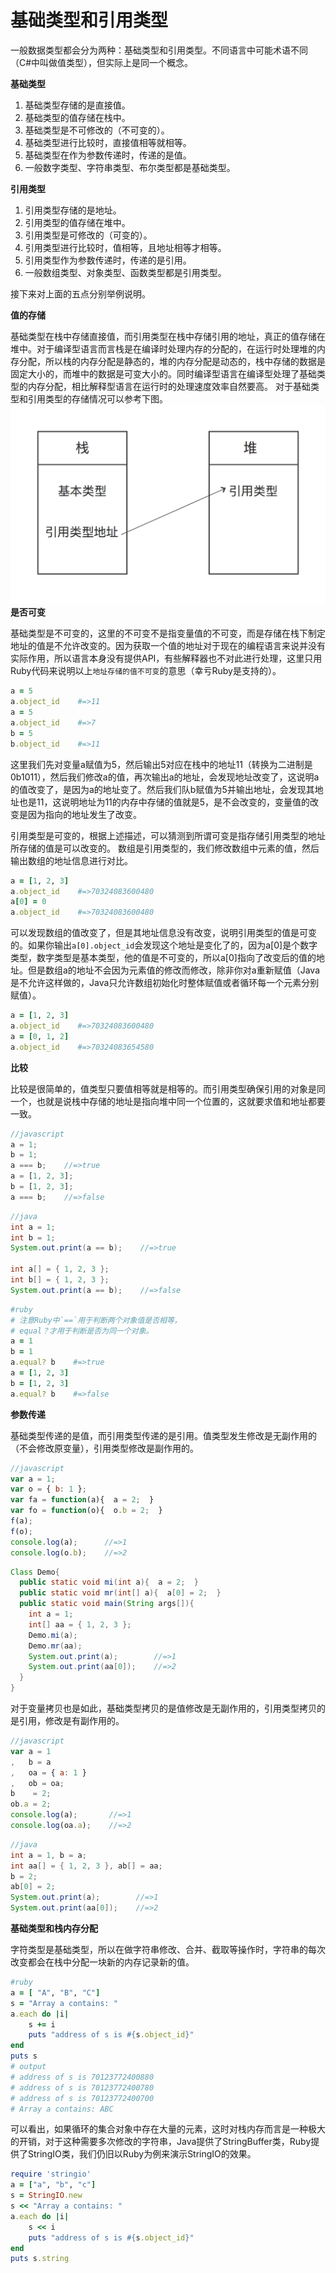 # 基础类型和引用类型

一般数据类型都会分为两种：基础类型和引用类型。不同语言中可能术语不同（C#中叫做值类型），但实际上是同一个概念。

**基础类型**
1. 基础类型存储的是直接值。
2. 基础类型的值存储在栈中。
3. 基础类型是不可修改的（不可变的）。
4. 基础类型进行比较时，直接值相等就相等。
5. 基础类型在作为参数传递时，传递的是值。
6. 一般数字类型、字符串类型、布尔类型都是基础类型。

**引用类型**
1. 引用类型存储的是地址。
2. 引用类型的值存储在堆中。
3. 引用类型是可修改的（可变的）。
4. 引用类型进行比较时，值相等，且地址相等才相等。
5. 引用类型作为参数传递时，传递的是引用。
6. 一般数组类型、对象类型、函数类型都是引用类型。

接下来对上面的五点分别举例说明。

**值的存储**

基础类型在栈中存储直接值，而引用类型在栈中存储引用的地址，真正的值存储在堆中。对于编译型语言而言栈是在编译时处理内存的分配的，在运行时处理堆的内存分配，所以栈的内存分配是静态的，堆的内存分配是动态的，栈中存储的数据是固定大小的，而堆中的数据是可变大小的。同时编译型语言在编译型处理了基础类型的内存分配，相比解释型语言在运行时的处理速度效率自然要高。
对于基础类型和引用类型的存储情况可以参考下图。
![](images/primitive_and_reference_type.png)
**是否可变**

基础类型是不可变的，这里的不可变不是指变量值的不可变，而是存储在栈下制定地址的值是不允许改变的。因为获取一个值的地址对于现在的编程语言来说并没有实际作用，所以语言本身没有提供API，有些解释器也不对此进行处理，这里只用Ruby代码来说明以上`地址存储的值不可变`的意思（幸亏Ruby是支持的）。
```ruby
a = 5
a.object_id    #=>11
a = 5
a.object_id    #=>7
b = 5
b.object_id    #=>11
```
这里我们先对变量a赋值为5，然后输出5对应在栈中的地址11（转换为二进制是0b1011），然后我们修改a的值，再次输出a的地址，会发现地址改变了，这说明a的值改变了，是因为a的地址变了。然后我们队b赋值为5并输出地址，会发现其地址也是11，这说明地址为11的内存中存储的值就是5，是不会改变的，变量值的改变是因为指向的地址发生了改变。

引用类型是可变的，根据上述描述，可以猜测到所谓可变是指存储引用类型的地址所存储的值是可以改变的。
数组是引用类型的，我们修改数组中元素的值，然后输出数组的地址信息进行对比。
```ruby
a = [1, 2, 3]
a.object_id    #=>70324083600480
a[0] = 0
a.object_id    #=>70324083600480
```
可以发现数组的值改变了，但是其地址信息没有改变，说明引用类型的值是可变的。如果你输出`a[0].object_id`会发现这个地址是变化了的，因为a[0]是个数字类型，数字类型是基本类型，他的值是不可变的，所以a[0]指向了改变后的值的地址。但是数组a的地址不会因为元素值的修改而修改，除非你对a重新赋值（Java是不允许这样做的，Java只允许数组初始化时整体赋值或者循环每一个元素分别赋值）。
```ruby
a = [1, 2, 3]
a.object_id    #=>70324083600480
a = [0, 1, 2]
a.object_id    #=>70324083654580
```
**比较**

比较是很简单的，值类型只要值相等就是相等的。而引用类型确保引用的对象是同一个，也就是说栈中存储的地址是指向堆中同一个位置的，这就要求值和地址都要一致。
```javascript
//javascript
a = 1;
b = 1;
a === b;    //=>true
a = [1, 2, 3];
b = [1, 2, 3];
a === b;    //=>false
```
```java
//java
int a = 1;
int b = 1;
System.out.print(a == b);    //=>true

int a[] = { 1, 2, 3 };
int b[] = { 1, 2, 3 };
System.out.print(a == b);    //=>false
```
```ruby
#ruby
# 注意Ruby中`==`用于判断两个对象值是否相等，
# equal？才用于判断是否为同一个对象。
a = 1
b = 1
a.equal? b    #=>true
a = [1, 2, 3]
b = [1, 2, 3]
a.equal? b    #=>false
```

**参数传递**

基础类型传递的是值，而引用类型传递的是引用。值类型发生修改是无副作用的（不会修改原变量），引用类型修改是副作用的。
```javascript
//javascript
var a = 1;
var o = { b: 1 };
var fa = function(a){  a = 2;  }
var fo = function(o){  o.b = 2;  }
f(a);
f(o);
console.log(a);      //=>1
console.log(o.b);    //=>2
```
```java
Class Demo{
  public static void mi(int a){  a = 2;  }
  public static void mr(int[] a){  a[0] = 2;  }
  public static void main(String args[]){
    int a = 1;
    int[] aa = { 1, 2, 3 };
    Demo.mi(a);
    Demo.mr(aa);
    System.out.print(a);        //=>1
    System.out.print(aa[0]);    //=>2
  }
}
```
对于变量拷贝也是如此，基础类型拷贝的是值修改是无副作用的，引用类型拷贝的是引用，修改是有副作用的。
```javascript
//javascript
var a = 1
,   b = a
,   oa = { a: 1 }
,   ob = oa;
b    = 2;
ob.a = 2;
console.log(a);       //=>1
console.log(oa.a);    //=>2
```
```java
//java
int a = 1, b = a;
int aa[] = { 1, 2, 3 }, ab[] = aa;
b = 2;
ab[0] = 2;
System.out.print(a);        //=>1
System.out.print(aa[0]);    //=>2
```
**基础类型和栈内存分配**

字符类型是基础类型，所以在做字符串修改、合并、截取等操作时，字符串的每次改变都会在栈中分配一块新的内存记录新的值。
```ruby
#ruby
a = [ "A", "B", "C"]
s = "Array a contains: "
a.each do |i|
	s += i	
	puts "address of s is #{s.object_id}"
end
puts s
# output
# address of s is 70123772400880
# address of s is 70123772400780
# address of s is 70123772400700
# Array a contains: ABC
```
可以看出，如果循环的集合对象中存在大量的元素，这时对栈内存而言是一种极大的开销，对于这种需要多次修改的字符串，Java提供了StringBuffer类，Ruby提供了StringIO类，我们仍旧以Ruby为例来演示StringIO的效果。
```ruby
require 'stringio'
a = ["a", "b", "c"]
s = StringIO.new
s << "Array a contains: "
a.each do |i|
	s << i
	puts "address of s is #{s.object_id}"
end
puts s.string
```






